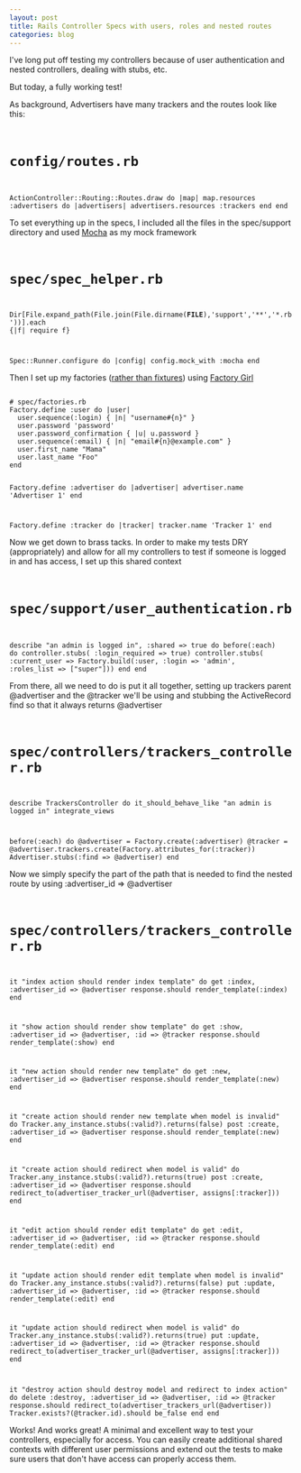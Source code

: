 ```yaml
---
layout: post
title: Rails Controller Specs with users, roles and nested routes
categories: blog
---
```

I've long put off testing my controllers because of user authentication and nested controllers, dealing with stubs, etc.

But today, a fully working test!  

As background, Advertisers have many trackers and the routes look like this:
<code lang="ruby">
# config/routes.rb
ActionController::Routing::Routes.draw do |map|
  map.resources :advertisers do |advertisers|
    advertisers.resources :trackers
  end
end
</code>

To set everything up in the specs, I included all the files in the spec/support directory and used <a href="http://mocha.rubyforge.org/">Mocha</a> as my mock framework
<code lang="ruby">
# spec/spec_helper.rb
Dir[File.expand_path(File.join(File.dirname(__FILE__),'support','**','*.rb'))].each {|f| require f}

Spec::Runner.configure do |config|
  config.mock_with :mocha
end
</code>

Then I set up my factories (<a href="http://railscasts.com/episodes/158-factories-not-fixtures">rather than fixtures</a>) using <a href="http://github.com/thoughtbot/factory_girl">Factory Girl</a>

<code lang="ruby">
# spec/factories.rb
Factory.define :user do |user|
  user.sequence(:login) { |n| "username#{n}" }
  user.password 'password'
  user.password_confirmation { |u| u.password }
  user.sequence(:email) { |n| "email#{n}@example.com" }
  user.first_name "Mama"
  user.last_name "Foo"
end

Factory.define :advertiser do |advertiser|
  advertiser.name 'Advertiser 1'
end

Factory.define :tracker do |tracker|
  tracker.name 'Tracker 1'
end
</code>

Now we get down to brass tacks.  In order to make my tests DRY (appropriately) and allow for all my controllers to test if someone is logged in and has access, I set up this shared context
<code lang="ruby">
# spec/support/user_authentication.rb
describe "an admin is logged in", :shared => true do
  before(:each) do
    controller.stubs( :login_required => true)
    controller.stubs( :current_user => Factory.build(:user, :login => 'admin', :roles_list => ["super"]))
  end
end
</code>

From there, all we need to do is put it all together, setting up trackers parent @advertiser and the @tracker we'll be using and stubbing the ActiveRecord find so that it always returns @advertiser
<code lang="ruby">
# spec/controllers/trackers_controller.rb
describe TrackersController do
  it_should_behave_like "an admin is logged in"
  integrate_views
  
  before(:each) do
    @advertiser = Factory.create(:advertiser)
    @tracker = @advertiser.trackers.create(Factory.attributes_for(:tracker))
    Advertiser.stubs(:find => @advertiser)
  end
</code>
  
Now we simply specify the part of the path that is needed to find the nested route by using :advertiser_id => @advertiser
<code lang="ruby">
# spec/controllers/trackers_controller.rb
  it "index action should render index template" do
    get :index, :advertiser_id => @advertiser
    response.should render_template(:index)
  end
  
  it "show action should render show template" do
    get :show, :advertiser_id => @advertiser, :id => @tracker
    response.should render_template(:show)
  end
  
  it "new action should render new template" do
    get :new, :advertiser_id => @advertiser
    response.should render_template(:new)
  end

  it "create action should render new template when model is invalid" do
    Tracker.any_instance.stubs(:valid?).returns(false)
    post :create, :advertiser_id => @advertiser
    response.should render_template(:new)
  end

  it "create action should redirect when model is valid" do
    Tracker.any_instance.stubs(:valid?).returns(true)
    post :create, :advertiser_id => @advertiser
    response.should redirect_to(advertiser_tracker_url(@advertiser, assigns[:tracker]))
  end
  
  it "edit action should render edit template" do
    get :edit, :advertiser_id => @advertiser, :id => @tracker
    response.should render_template(:edit)
  end
  
  it "update action should render edit template when model is invalid" do
    Tracker.any_instance.stubs(:valid?).returns(false)
    put :update, :advertiser_id => @advertiser, :id => @tracker
    response.should render_template(:edit)
  end
  
  it "update action should redirect when model is valid" do
    Tracker.any_instance.stubs(:valid?).returns(true)
    put :update, :advertiser_id => @advertiser, :id => @tracker
    response.should redirect_to(advertiser_tracker_url(@advertiser, assigns[:tracker]))
  end
  
  it "destroy action should destroy model and redirect to index action" do
    delete :destroy, :advertiser_id => @advertiser, :id => @tracker
    response.should redirect_to(advertiser_trackers_url(@advertiser))
    Tracker.exists?(@tracker.id).should be_false
  end
end
</code>

Works!   And works great!   A minimal and excellent way to test your controllers, especially for access.  You can easily create additional shared contexts with different user permissions and extend out the tests to make sure users that don't have access can properly access them.
